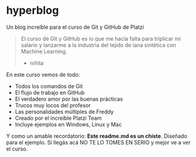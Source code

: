 # hyperblog
Un blog increíble para el curso de Git y GitHub de Platzi
>El curso de Git y GitHub es lo que me hacía falta para triplicar mi salario y lanzarme a la industria del tejido de lana sintética con Machine Learning.
>- niñita

En este curso vemos de todo:
- Todos los comandos de Git
- El flujo de trabajo en GitHub
- El verdadero amor por las buenas prácticas
- Trucos muy locos del profesor
- Las personalidades múltiples de Freddy
- Creado por el increíble Platzi Team
- Incluye ejemplos en Windows, Linux y Mac

Y como un amable recordatorio: **Este readme.md es un chiste**. Diseñado para el ejemplo. Si llegás acá NO TE LO TOMES EN SERIO y mejor ve a ver el curso. 
